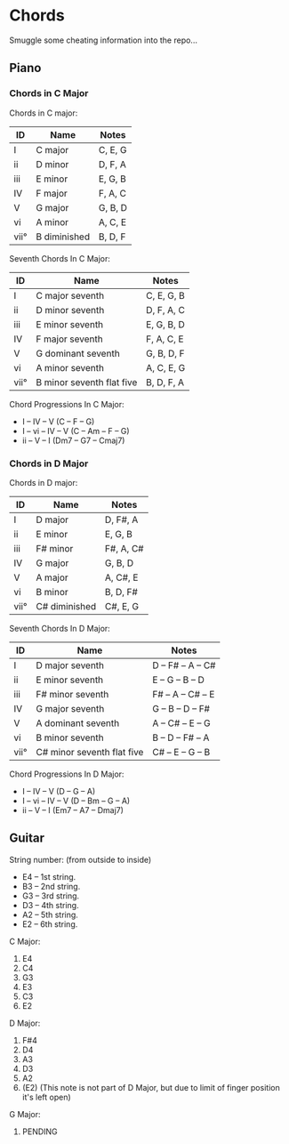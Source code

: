 # Chords

Smuggle some cheating information into the repo...

## Piano

### Chords in C Major

Chords in C major:

|ID|Name|Notes|
|-|-|-|
|I|C major|C, E, G|
|ii|D minor|D, F, A|
|iii|E minor|E, G, B|
|IV|F major|F, A, C|
|V|G major|G, B, D|
|vi|A minor|A, C, E|
|vii°|B diminished|B, D, F|

Seventh Chords In C Major:

|ID|Name|Notes|
|-|-|-|
|I|C major seventh|C, E, G, B|
|ii|D minor seventh|D, F, A, C|
|iii|E minor seventh|E, G, B, D|
|IV|F major seventh|F, A, C, E|
|V|G dominant seventh|G, B, D, F|
|vi|A minor seventh|A, C, E, G|
|vii°|B minor seventh flat five|B, D, F, A|

Chord Progressions In C Major:

* I – IV – V (C – F – G)
* I – vi – IV – V (C – Am – F – G)
* ii – V – I (Dm7 – G7 – Cmaj7)

### Chords in D Major

Chords in D major:

|ID|Name|Notes|
|-|-|-|
|I|D major|D, F#, A|
|ii|E minor|E, G, B|
|iii|F# minor|F#, A, C#|
|IV|G major|G, B, D|
|V|A major|A, C#, E|
|vi|B minor|B, D, F#|
|vii°|C# diminished|C#, E, G|

Seventh Chords In D Major:

|ID|Name|Notes|
|-|-|-|
|I|D major seventh|D – F# – A – C#|
|ii|E minor seventh|E – G – B – D|
|iii|F# minor seventh|F# – A – C# – E|
|IV|G major seventh|G – B – D – F#|
|V|A dominant seventh|A – C# – E – G|
|vi|B minor seventh|B – D – F# – A|
|vii°|C# minor seventh flat five|C# – E – G – B|

Chord Progressions In D Major:

* I – IV – V (D – G – A)
* I – vi – IV – V (D – Bm – G – A)
* ii – V – I (Em7 – A7 – Dmaj7)

## Guitar

String number: (from outside to inside)

* E4 – 1st string.
* B3 – 2nd string.
* G3 – 3rd string.
* D3 – 4th string.
* A2 – 5th string.
* E2 – 6th string.

C Major:

1. E4
2. C4
3. G3
4. E3
5. C3
6. E2

D Major:

1. F#4
2. D4
3. A3
4. D3
5. A2
6. (E2) (This note is not part of D Major, but due to limit of finger position it's left open)

G Major:

1. PENDING